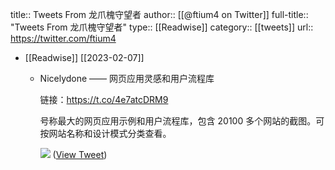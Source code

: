 title:: Tweets From 龙爪槐守望者
author:: [[@ftium4 on Twitter]]
full-title:: "Tweets From 龙爪槐守望者"
type:: [[Readwise]]
category:: [[tweets]]
url:: https://twitter.com/ftium4

- [[Readwise]] [[2023-02-07]]
	- Nicelydone —— 网页应用灵感和用户流程库
	  
	  链接：https://t.co/4e7atcDRM9
	  
	  号称最大的网页应用示例和用户流程库，包含 20100 多个网站的截图。可按网站名称和设计模式分类查看。 
	  
	  ![](https://pbs.twimg.com/media/FXUCbOsUcAAduw6.jpg) ([View Tweet](https://twitter.com/ftium4/status/1546144729129029632))